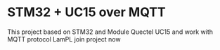 # STM32 + UC15 over MQTT
This project based on STM32 and Module Quectel UC15 and work with MQTT protocol
LamPL join project now
